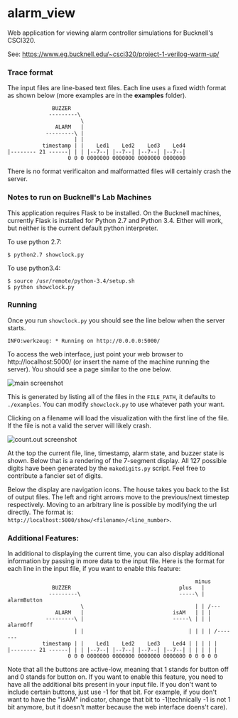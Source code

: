 # alarm_view
Web application for viewing alarm controller simulations for Bucknell's CSCI320.

See: https://www.eg.bucknell.edu/~csci320/project-1-verilog-warm-up/

### Trace format

The input files are line-based text files. Each line uses a fixed width format as shown below (more examples are in the **examples** folder).
```
              BUZZER
             ---------\
                       \
               ALARM   |
            ---------\ |
                     | |
           timestamp | |    Led1    Led2    Led3    Led4
|-------- 21 ------| | | |--7--| |--7--| |--7--| |--7--|
                   0 0 0 0000000 0000000 0000000 0000000
```

There is no format verificaiton and malformatted files will certainly crash the server.

### Notes to run on Bucknell's Lab Machines

This application requires Flask to be installed. On the Bucknell machines, currently Flask is installed for Python 2.7 and Python 3.4. Either will work, but neither is the current default python interpreter.

To use python 2.7:
```
$ python2.7 showclock.py
```

To use python3.4:
```
$ source /usr/remote/python-3.4/setup.sh
$ python showclock.py
```

### Running

Once you run `showclock.py` you should see the line below when the server starts.
```
INFO:werkzeug: * Running on http://0.0.0.0:5000/
```

To access the web interface, just point your web browser to http://localhost:5000/ (or insert the name of the machine running the server). You should see a page similar to the one below.

![main screenshot](https://raw.githubusercontent.com/amm042/alarm_view/master/screenshots/main.png)

This is generated by listing all of the files in the `FILE_PATH`, it defaults to `./examples`. You can modify `showclock.py` to use whatever path your want.

Clicking on a filename will load the visualization with the first line of the file. If the file is not a valid the server will likely crash.

![count.out screenshot](https://raw.githubusercontent.com/amm042/alarm_view/master/screenshots/count_out.png)

At the top the current file, line, timestamp, alarm state, and buzzer state is shown. Below that is a rendering of the 7-segment display. All 127 possible digits have been generated by the `makedigits.py` script. Feel free to contribute a fancier set of digits.

Below the display are navigation icons. The house takes you back to the list of output files. The left and right arrows move to the previous/next timestep respectively. Moving to an arbitrary line is possible by modifying the url directly. The format is: `http://localhost:5000/show/<filename>/<line_number>`.

### Additional Features:
In additional to displaying the current time, you can also display additional information by passing in more data to the input file. Here is the format for each line in the input file, if you want to enable this feature:

```                                                         
                                                           minus
              BUZZER                                  plus   |
             ---------\                               -----\ |  alarmButton
                       \                                   | | /---
               ALARM   |                            isAM   | | |
            ---------\ |                            -----\ | | |  alarmOff
                     | |                                 | | | | /-------
           timestamp | |    Led1    Led2    Led3    Led4 | | | | |
|-------- 21 ------| | | |--7--| |--7--| |--7--| |--7--| | | | | |
                   0 0 0 0000000 0000000 0000000 0000000 0 0 0 0 0
```

Note that all the buttons are active-low, meaning that 1 stands for button off and 0 stands for button on. 
If you want to enable this feature, you need to have all the additional bits present in your input file. If you don't want to include certain buttons, just use -1 for that bit. For example, if you don't want to have the "isAM" indicator, change that bit to -1(technically -1 is not 1 bit anymore, but it doesn't matter because the web interface doens't care). 
